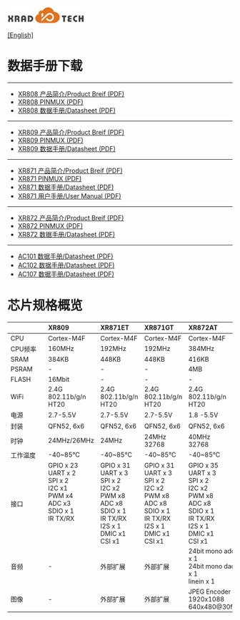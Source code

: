 
![](../../images/XRADIOTECHLOGO.png)

[[English]](index-en.md)

# 数据手册下载

----

* [XR808 产品简介/Product Breif (PDF)](../../doc/XR808/XR808_Product_Brief.pdf)
* [XR808 PINMUX (PDF)](../../doc/XR808/XR808_PIN_Multiplexing_V1_1_20191012.pdf)
* [XR808 数据手册/Datasheet (PDF)](../../doc/XR808/XR808_Datasheet_V1.0.pdf)
  
----

* [XR809 产品简介/Product Breif (PDF)](../../doc/XR809/XR809_Product_Brief_V1.0.pdf)
* [XR809 PINMUX (PDF)](../../doc/XR809/XR809_PIN_Multiplexing.pdf)
* [XR809 数据手册/Datasheet (PDF)](../../doc/XR809/XR809_Datasheet_V1.1.pdf)
  
----

* [XR871 产品简介/Product Breif (PDF)](../../doc/XR871/XR871_Product_Brief_V1.0.pdf)
* [XR871 PINMUX (PDF)](../../doc/XR871/XR871_PIN_Multiplexing.pdf)
* [XR871 数据手册/Datasheet (PDF)](../../doc/XR871/XR871_Datasheet_V1.21.pdf)
* [XR871 用户手册/User Manual (PDF)](../../doc/XR871/XR871_User_Manual_V1.0.pdf)

----

* [XR872 产品简介/Product Breif (PDF)](../../doc/XR872/XR872_Product_Brief.pdf)
* [XR872 PINMUX (PDF)](../../doc/XR872/XR872_PIN_Multiplexing_V1_0_20191012.pdf)
* [XR872 数据手册/Datasheet (PDF)](../../doc/XR872/XR872_Datasheet_V0.3.pdf)

----

* [AC101 数据手册/Datasheet (PDF)](../../doc/AC101/XR871_Product_Brief_V1.0.pdf)
* [AC102 数据手册/Datasheet (PDF)](../../doc/AC102/X-Powers_AC102_Datasheet_V0.7.pdf)
* [AC107 数据手册/Datasheet (PDF)](../../doc/AC107/X-Powers_AC107_AC107S_Datasheet_V1.23.pdf)


# 芯片规格概览

|&emsp;&emsp;&emsp;&emsp;&emsp;|XR809|XR871ET|XR871GT|XR872AT|XR872ET|
|:---|:---|:---|:---|:---|:---|
|CPU| Cortex-M4F| Cortex-M4F| Cortex-M4F| Cortex-M4F| Cortex-M4F|
|CPU频率| 160MHz| 192MHz| 192MHz| 384MHz| 384MHz|
|SRAM| 384KB| 448KB| 448KB| 416KB| 416KB|
|PSRAM| -| -| -| 4MB| -|
|FLASH| 16Mbit| -| -| -| -|
|WiFi| 2.4G 802.11b/g/n<br>HT20| 2.4G 802.11b/g/n<br>HT20| 2.4G 802.11b/g/n<br>HT20| 2.4G 802.11b/g/n<br>HT20| 2.4G 802.11b/g/n<br>HT20|
|电源| 2.7-5.5V| 2.7-5.5V| 2.7-5.5V| 1.8 -5.5V| 1.8 -5.5V|
|封装| QFN52, 6x6| QFN52, 6x6| QFN52, 6x6| QFN52, 6x6| QFN40, 5x5|
|时钟| 24MHz/26MHz| 24MHz| 24MHz<br>32768| 40MHz<br>32768| 40MHz|
|工作温度| -40~85℃| -40~85℃| -40~85℃| -40~85℃| -40~85℃|
|接口|GPIO x 23<br>UART x 2<br>SPI x 2<br>I2C x1<br>PWM x4<br>ADC x3<br>SDIO x 1<br>IR TX/RX<br><br><br><br>|GPIO x 31<br>UART x 3<br>SPI x 2<br>I2C x2<br>PWM x8<br>ADC x8<br>SDIO x 1<br>IR TX/RX<br>I2S x 1<br>DMIC x1<br>CSI x1|GPIO x 31<br>UART x 3<br>SPI x 2<br>I2C x2<br>PWM x8<br>ADC x8<br>SDIO x 1<br>IR TX/RX<br>I2S x 1<br>DMIC x1<br>CSI x1|GPIO x 35<br>UART x 3<br>SPI x 2<br>I2C x2<br>PWM x8<br>ADC x8<br>SDIO x 1<br>IR TX/RX<br>I2S x 1<br>DMIC x1<br>CSI x1| GPIO x 27<br>UART x 3<br>SPI x 2<br>I2C x2<br>PWM x8<br>ADC x3<br>SDIO x 1<br>IR TX/RX<br>CSI x1|
|音频| -| 外部扩展| 外部扩展|24bit mono adc x 1<br>24bit mono dac x 1<br>linein x 1| 24bit mono adc x 1<br>24bit mono dac x 1|
|图像| -| 外部扩展| 外部扩展|JPEG Encoder<br>1920x1088<br>640x480@30fps| JPEG Encoder<br>1920x1088<br>640x480@30fps|


